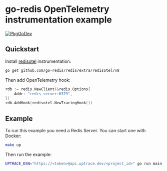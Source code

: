 # go-redis OpenTelemetry instrumentation example

[![PkgGoDev](https://pkg.go.dev/badge/github.com/go-redis/redis/tree/master/extra/redisotel)](https://pkg.go.dev/github.com/go-redis/redis/tree/master/extra/redisotel)

## Quickstart

Install [redisotel](https://github.com/go-redis/redis/tree/master/extra/redisotel) instrumentation:

```bash
go get github.com/go-redis/redis/extra/redisotel/v8
```

Then add OpenTelemetry hook:

```go
rdb := redis.NewClient(&redis.Options{
    Addr: "redis-server:6379",
})
rdb.AddHook(redisotel.NewTracingHook())
```

## Example

To run this example you need a Redis Server. You can start one with Docker:

```bash
make up
```

Then run the example:

```bash
UPTRACE_DSN="https://<token>@api.uptrace.dev/<project_id>" go run main.go
```
